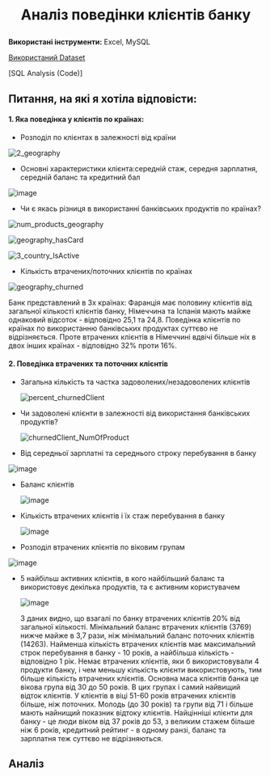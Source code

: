 # <p align="center">Аналіз поведінки клієнтів банку</p>

**Використані інструменти:** Excel, MySQL

[Використаний Dataset](https://www.kaggle.com/datasets/murilozangari/customer-churn-from-a-bank?select=Churn_Modelling.csv)

[SQL Analysis (Code)]

##  Питання, на які я хотіла відповісти:
####  1. Яка поведінка у клієнтів по країнах:
-  Розподіл по клієнтах в залежності від країни
   
![2_geography](https://github.com/user-attachments/assets/4d3a2a6a-8219-497c-ac1a-a3a380c81f04) 

- Основні характеристики клієнта:середній стаж, середня зарплатня, середній баланс та кредитний бал

![image](https://github.com/user-attachments/assets/8d62874c-5e69-4b25-8290-77207d603d85)

- Чи є якась різниця в використанні банківських продуктів по країнах?

![num_products_geography](https://github.com/user-attachments/assets/8480d975-1901-464f-a72c-e7bb431c1f3a)

![geography_hasCard](https://github.com/user-attachments/assets/4cb0a118-ead3-4f9e-9116-5aa3b5a086f1)

![3_сountry_IsActive](https://github.com/user-attachments/assets/e37c11a6-b5e8-4663-afbb-55cee38a3e80)

- Кількість втрачених/поточних клієнтів по країнах

![geography_churned](https://github.com/user-attachments/assets/3ee2dbdb-921a-45d5-b491-2e8bef277c13)

Банк представлений в 3х країнах: Фаранція має половину клієнтів від загальної кількості клієнтів банку, Німеччина та Іспанія мають майже однаковий відсоток - відповідно 25,1 та 24,8. Поведінка клієнтів по країнах по використанню банківських продуктах суттєво не відрізняється. Проте втрачених клієнтів в Німеччині вдвічі більше ніх в двох інших країнах - відповідно 32% проти 16%.

####  2. Поведінка втрачених та поточних клієнтів 
- Загальна кількість та частка задоволених/незадоволених клієнтів

  ![percent_churnedClient](https://github.com/user-attachments/assets/629cd891-c140-42eb-99ad-909ff22bd714)


- Чи задоволені клієнти в залежності від використання банківських продуктів?

  ![churnedClient_NumOfProduct](https://github.com/user-attachments/assets/8d07bdc9-b448-40d3-9d1a-895bd5505c79)


 - Від середньої зарплатні та середнього строку перебування в банку

  ![image](https://github.com/user-attachments/assets/f9ee5ff8-8558-41ec-b373-e696ae61cf6a)

  - Баланс клієнтів

    ![image](https://github.com/user-attachments/assets/8e8aa36a-c05f-4033-9a74-75d9e6ba69eb)


- Кількість втрачених клієнтів і їх стаж перебування в банку
 
   ![image](https://github.com/user-attachments/assets/ebb9509a-86d4-4df5-9067-1979444acff7)

  
- Розподіл втрачених клієнтів по віковим групам


![image](https://github.com/user-attachments/assets/b74c8f83-c6ec-4072-8eed-96b5f191dc14)


- 5 найбільш активних клієнтів, в кого найбільший баланс та використовує декілька продуктів, та є активним користувачем

  ![image](https://github.com/user-attachments/assets/3c236e7d-9104-4846-bad4-ab3c67568f16)


  З даних видно, що взагалі по банку втрачених клієнтів 20% від загальної кількості. Мінімальний баланс втрачених клієнтів (3769) нижче майже в 3,7 рази, ніж мінімальний баланс поточних клієнтів (14263). Найменша кількість втрачених клієнтів має максимальний строк перебування в банку - 10 років, а найбільша кількість - відповідно 1 рік. Немає втрачених клієнтів, яки б використовували 4 продукти банку, і чем меньшу кількість клієнти використовують, тим більше кількість втрачених клієнтів. Основна маса клієнтів банка це вікова група від 30 до 50 років. В цих групах і самий найвищий відток клієнтів. У клієнтів в віці 51-60 років втрачених клієнтів більше, ніж поточних. Молодь (до 30 років) та групи від 71 і більше мають найнищий показник відтоку клієнтів. Найцінніші клієнти для банку - це люди віком від 37 років до 53, з великим стажем більше ніж 6 років, кредитний рейтинг - в одному ранзі, баланс та зарплатня теж суттєво не відрізняються.

## Аналіз

  









    






